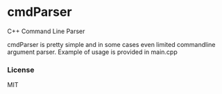 # cmdParser
C++ Command Line Parser

cmdParser is pretty simple and in some cases even limited commandline argument parser.
Example of usage is provided in main.cpp

### License
MIT
